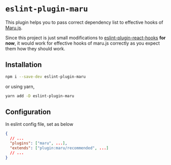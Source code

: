 # `eslint-plugin-maru`

This plugin helps you to pass correct dependency list to effective hooks of [Maru.js](https://github.com/jshan2017/maru-js).

Since this project is just small modifications to [eslint-plugin-react-hooks](https://www.npmjs.com/package/eslint-plugin-react-hooks) **for now**, it would work for effective hooks of maru.js correctly as you expect them how they should work.

## Installation

```bash
npm i --save-dev eslint-plugin-maru
```

or using yarn,

```bash
yarn add -D eslint-plugin-maru
```

## Configuration

In eslint config file, set as below

```json
{
  // ...
  "plugins": ["maru", ...],
  "extends": ["plugin:maru/recommended", ...]
  // ...
}
```
